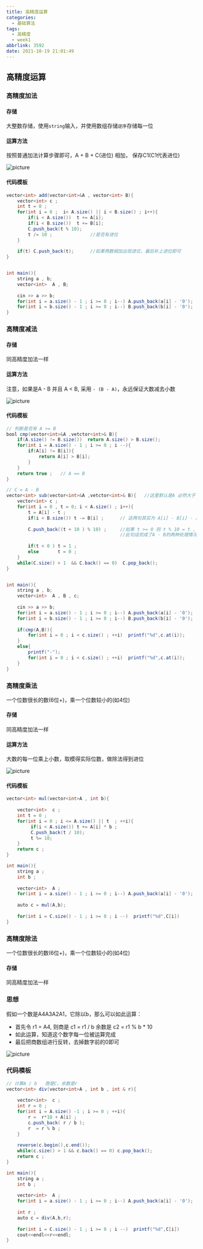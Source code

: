 ```yaml
---
title: 高精度运算
categories:
  - 基础算法
tags:
  - 高精度
  - week1
abbrlink: 3592
date: 2021-10-19 21:01:49
---
```


## 高精度运算

### 高精度加法

#### 存储

大整数存储，使用`string`输入，并使用数组存储`逆序`存储每一位<!-- more -->

#### 运算方法

按照普通加法计算步骤即可，A + B  + C(进位) 相加，  保存C1(C1代表进位)

![picture](/img/jcsf1.jpg)

#### 代码模板

```java
vector<int> add(vector<int>&A , vector<int> B){
    vector<int> c ;
    int t = 0 ;  
    for(int i = 0 ;  i< A.size() || i < B.size() ; i++){
        if(i < A.size())  t += A[i];
        if(i < B.size())  t += B[i];
        C.push_back(t % 10);
        t /= 10 ;              //是否有进位
    }
    
    if(t) C.push_back(t);      //如果两数相加出现进位，最后补上进位即可
}


int main(){
    string a , b;
    vector<int>  A , B;
    
    cin >> a >> b;
    for(int i = a.size() - 1 ; i >= 0 ; i--) A.push_back(a[i] - '0');
    for(int i = b.size() - 1 ; i >= 0 ; i--) B.push_back(b[i] - '0');
}
```

### 高精度减法

#### 存储

同高精度加法一样

#### 运算方法

注意，如果是A - B 并且 A < B,  采用 `- (B - A)`，永远保证大数减去小数

![picture](/img/jcsf2.jpg)

#### 代码模板

```java
// 判断是否有 A >= B
bool cmp(vector<int>&A ,vetctor<int>& B){
    if(A.size() != B.size())  return A.size() > B.size();
    for(int i = A.size() - 1 ; i >= 0 ; i --){
        if(A[i] != B[i]){
            return A[i] > B[i];
        }
    }
    return true ;   // A == B
}

// C = A - B 
vector<int> sub(vector<int>&A ,vetctor<int>& B){   //这里默认是A 必然大于 B 
    vector<int> c ;
    for(int i = 0 , t = 0; i < A.size() ; i++){
        t = A[i] - t ;
        if(i < B.size()) t -= B[i] ;      // 这两句其实为 A[i] - B[i] - 后一位进位
        
        C.push_back((t + 10 ) % 10) ;     //如果 t >= 0 则 t % 10 = t , 否则 t % 10 = 10 - t  
                                          //此句话完成了A - B的两种处理情况
        
        if(t < 0 ) t = 1 ;
        else       t = 0 ;
    }
    while(C.size() > 1  && C.back() == 0)  C.pop_back();
}


int main(){
    string a , b;
    vector<int>  A , B , c;
    
    cin >> a >> b;
    for(int i = a.size() - 1 ; i >= 0 ; i--) A.push_back(a[i] - '0');
    for(int i = b.size() - 1 ; i >= 0 ; i--) B.push_back(b[i] - '0');
    
    if(cmp(A,B)){
        for(int i = 0 ; i < c.size() ; ++i)  printf("%d",c.at(i));
    }
    else{
        printf("-");
        for(int i = 0 ; i < c.size() ; ++i)  printf("%d",c.at(i));
    }
}
```

### 高精度乘法

一个位数很长的数(6位+)，乘一个位数较小的(如4位)

#### 存储

同高精度加法一样

#### 运算方法

大数的每一位乘上小数，取模得实际位数，做除法得到进位

![picture](/img/jcsf3.jpg)

#### 代码模板

```java
vector<int> mul(vector<int>A , int b){
    
    vector<int>  c ;
    int t = 0 ;
    for(int i = 0 ; i <= A.size() || t  ; ++i){
         if(i < A.size()) t += A[i] * b ;
         C.push_back(t / 10);
         t %= 10;       
    }
    return c ;
}

int main(){
    string a ;
    int b ;
    
    vector<int>  A ;
    for(int i = a.size() - 1 ; i >= 0 ; i--) A.push_back(a[i] - '0');
    
    auto c = mul(A,b);
    
    for(int i = C.size() - 1 ; i >= 0 ; i --)  printf("%d",C[i])
}
```

### 高精度除法

一个位数很长的数(6位+)，乘一个位数较小的(如4位)

#### 存储

同高精度加法一样

### 思想

假如一个数是A4A3A2A1，它除以b，那么可以如此运算：

* 首先令 r1 =  A4, 则商是   c1  =  r1  / b   余数是  c2  = r1 % b * 10
* 如此运算，知道这个数字每一位被运算完成
* 最后把商数组进行反转，去掉数字前的0即可

![picture](/img/jcsf6.jpg)

### 代码模板

```java
// 计算A / b   商是C，余数是r
vector<int> div(vector<int>A , int b , int & r){
    
    vector<int>  c ;
    int r = 0 ;
    for(int i = A.size() -1 ; i >= 0 ; ++i){
        r =  r*10 + A[i] ;
        c.push_back( r / b );
        r  = r % b ;
    }
    
    reverse(c.begin(),c.end());
    while(c.size() > 1 && c.back() == 0) c.pop_back();
    return c ;
}

int main(){
    string a ;
    int b ;
    
    vector<int>  A ;
    for(int i = a.size() - 1 ; i >= 0 ; i--) A.push_back(a[i] - '0');
    
    int r ;
    auto c = div(A,b,r);
    
    for(int i = C.size() - 1 ; i >= 0 ; i --)  printf("%d",C[i])
    cout<<endl<<r<<endl;
}
```

